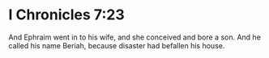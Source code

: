 # I Chronicles 7:23

And Ephraim went in to his wife, and she conceived and bore a son. And he called his name Beriah, because disaster had befallen his house.
